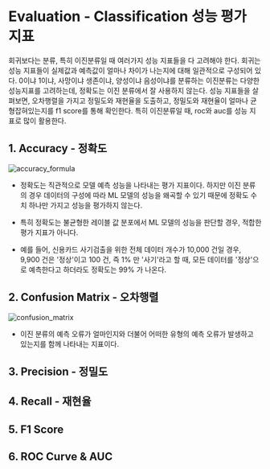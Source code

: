 # Evaluation - Classification 성능 평가 지표
회귀보다는 분류, 특히 이진분류일 때 여러가지 성능 지표들을 다 고려해야 한다. 회귀는 성능 지표들이 실제값과 예측값이 얼마나 차이가 나는지에 대해 일관적으로 구성되어 있다. 0이냐 1이냐, 사망이냐 생존이냐, 양성이냐 음성이냐를 분류하는 이진분류는 다양한 성능지표를 고려하는데, 정확도는 이진 분류에서 잘 사용하지 않는다. 성능 지표들을 살펴보면, 오차행렬을 가지고 정밀도와 재현율을 도출하고, 정밀도와 재현율이 얼마나 균형잡혀있는지를 f1 score를 통해 확인한다. 특히 이진분류일 때, roc와 auc를 성능 지표로 많이 활용한다.

## 1. Accuracy - 정확도  
![accuracy_formula](https://user-images.githubusercontent.com/58073455/73163518-804eb200-4133-11ea-9006-142a508372c4.PNG)

* 정확도는 직관적으로 모델 예측 성능을 나타내는 평가 지표이다. 하지만 이진 분류의 경우 데이터의 구성에 따라 ML 모델의 성능을 왜곡할 수 있기 때문에 정확도 수치 하나만 가지고 성능을 평가하지 않는다.  

* 특히 정확도는 불균형한 레이블 값 분포에서 ML 모델의 성능을 판단할 경우, 적합한 평가 지표가 아니다.  

* 예를 들어, 신용카드 사기검출을 위한 전체 데이터 개수가 10,000 건일 경우, 9,900 건은 '정상'이고 100 건, 즉 1% 만 '사기'라고 할 때, 모든 데이터를 '정상'으로 예측한다고 하더라도 정확도는 99% 가 나온다.


## 2. Confusion Matrix - 오차행렬  
![confusion_matrix](https://user-images.githubusercontent.com/58073455/73163888-2ef2f280-4134-11ea-8f08-89c49881521d.PNG)

* 이진 분류의 예측 오류가 얼마인지와 더불어 어떠한 유형의 예측 오류가 발생하고 있는지를 함께 나타내는 지표이다.



## 3. Precision - 정밀도


## 4. Recall - 재현율


## 5. F1 Score


## 6. ROC Curve & AUC

